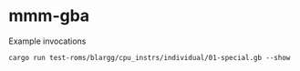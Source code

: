 # mmm-gba

Example invocations

```
cargo run test-roms/blargg/cpu_instrs/individual/01-special.gb --show
```